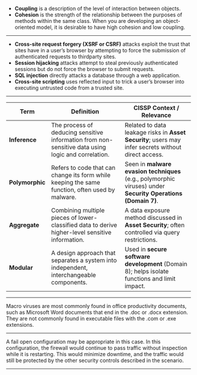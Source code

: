 
- **Coupling** is a description of the level of interaction between objects. 
- **Cohesion** is the strength of the relationship between the purposes of methods within the same class. When you are developing an object-oriented model, it is desirable to have high cohesion and low
coupling.

---

- **Cross-site request forgery (XSRF or CSRF)** attacks exploit the trust that sites have in a user’s browser by attempting to force the submission of authenticated requests to thirdparty sites. 
- **Session hijacking** attacks attempt to steal previously authenticated sessions but do not force the browser to submit requests. 
- **SQL injection** directly attacks a database through a web application. 
- **Cross-site scripting** uses reflected input to trick a user’s browser into executing untrusted code from a trusted site.

---

| **Term**       | **Definition**                                                                                   | **CISSP Context / Relevance**                                                                 |
|----------------|--------------------------------------------------------------------------------------------------|-----------------------------------------------------------------------------------------------|
| **Inference**  | The process of deducing sensitive information from non-sensitive data using logic and correlation. | Related to data leakage risks in **Asset Security**; users may infer secrets without direct access. |
| **Polymorphic**| Refers to code that can change its form while keeping the same function, often used by malware.   | Seen in **malware evasion techniques** (e.g., polymorphic viruses) under **Security Operations (Domain 7)**. |
| **Aggregate**  | Combining multiple pieces of lower-classified data to derive higher-level sensitive information.  | A data exposure method discussed in **Asset Security**; often controlled via query restrictions. |
| **Modular**    | A design approach that separates a system into independent, interchangeable components.           | Used in **secure software development** (Domain 8); helps isolate functions and limit impact. |

---

Macro viruses are most commonly found in office productivity documents, such as Microsoft Word documents that end in the .doc or .docx extension. They are not commonly found in executable files with the .com or .exe extensions.

---

A fail open configuration may be appropriate in this case. In this configuration, the firewall would continue to pass traffic without inspection while it is restarting. This would minimize downtime, and the traffic would still be protected by the other security controls
described in the scenario. 

---